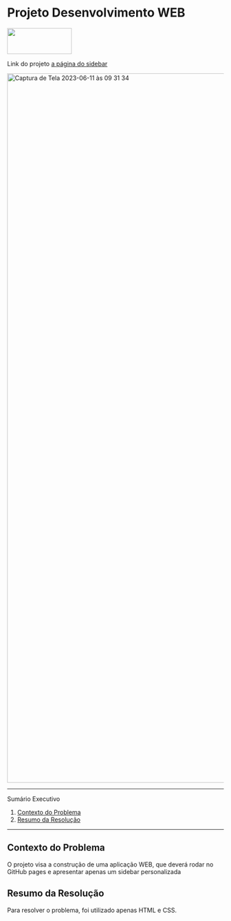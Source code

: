 
# Projeto Desenvolvimento WEB

<div>
<img src="https://github.com/leonardod7/Sidebar_Components_HTML/assets/107505958/1c570341-e4cf-47b2-af30-dfb0a4821398" width='150px' height='60px'
</div>

 
<div>
  <p> Link do projeto
    <a href="https://leonardod7.github.io/Sidebar_Components_HTML/"> a página do sidebar </a>
   </p>  
</div>

<img width="1645" alt="Captura de Tela 2023-06-11 às 09 31 34" src="https://github.com/leonardod7/Sidebar_Components_HTML/assets/107505958/80fd78f6-4e0e-4420-9df0-5caa9a1b91c1">

  
  
  
*******
Sumário Executivo 
 1. [Contexto do Problema](#contextodoproblema)
 2. [Resumo da Resolução](#resumo)



*******


<div id='contextoproblema'/> 

## Contexto do Problema

O projeto visa a construção de uma aplicação WEB, que deverá rodar no GitHub pages e apresentar apenas um sidebar personalizada


<div id='resumo'/>

## Resumo da Resolução

Para resolver o problema, foi utilizado apenas HTML e CSS.












